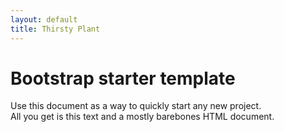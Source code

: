 ```yaml
---
layout: default
title: Thirsty Plant
---
```


<div class="container">
    <div class="starter-template">
        <h1>Bootstrap starter template</h1>
        <p class="lead">Use this document as a way to quickly start any new project.<br> All you get is this text and a mostly barebones HTML document.</p>
      </div>

</div><!-- /.container -->



